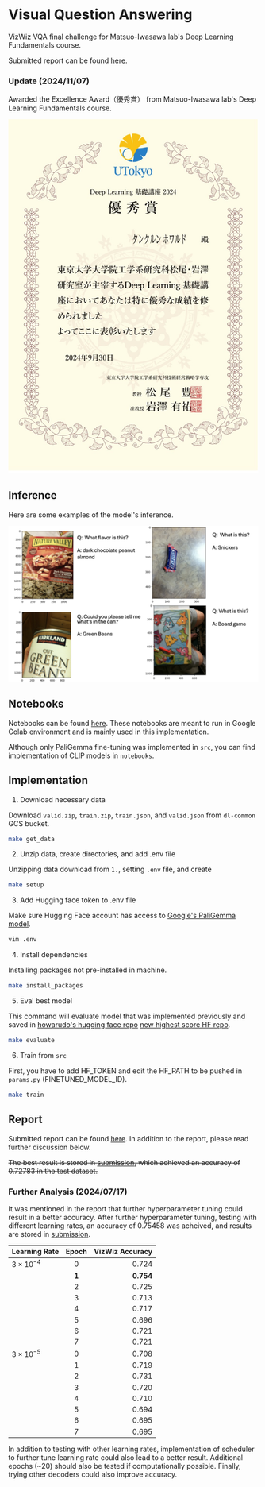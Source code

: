 # Visual Question Answering

VizWiz VQA final challenge for Matsuo-Iwasawa lab's Deep Learning Fundamentals course.

Submitted report can be found [here](report/report.pdf).

### Update (2024/11/07)
Awarded the Excellence Award（優秀賞） from Matsuo-Iwasawa lab's Deep Learning Fundamentals course.

![award](images/award.jpg)

## Inference
Here are some examples of the model's inference.

![inference](images/inference.png)

## Notebooks
Notebooks can be found [here](notebooks).
These notebooks are meant to run in Google Colab environment and is mainly used in this implementation.

Although only PaliGemma fine-tuning was implemented in `src`, you can find implementation of CLIP models in `notebooks`.

## Implementation
1. Download necessary data

Download `valid.zip`, `train.zip`, `train.json`, and `valid.json` from `dl-common` GCS bucket.
```bash
make get_data
```

2. Unzip data, create directories, and add .env file

Unzipping data download from `1.`, setting `.env` file, and create
```bash
make setup
```

3. Add Hugging face token to .env file

Make sure Hugging Face account has access to [Google's PaliGemma model](https://huggingface.co/google/paligemma-3b-pt-224).

```bash
vim .env
```

4. Install dependencies

Installing packages not pre-installed in machine.
```bash
make install_packages
```

5. Eval best model

This command will evaluate model that was implemented previously and saved in ~~[howarudo's hugging face repo](https://huggingface.co/howarudo/paligemma-3b-pt-224-vqa-continue-ft-0)~~
[new highest score HF repo](https://huggingface.co/howarudo/paligemma-vqa-ft-colab-3e4-epoch_1).

```bash
make evaluate
```

6. Train from `src`

First, you have to add HF_TOKEN and edit the HF_PATH to be pushed in `params.py` (FINETUNED_MODEL_ID).
```bash
make train
```



## Report
Submitted report can be found [here](report/report.pdf).
In addition to the report, please read further discussion below.

~~The best result is stored in [submission](submission/submitted.npy), which achieved an accuracy of 0.72783 in the test dataset.~~

### Further Analysis (2024/07/17)
It was mentioned in the report that further hyperparameter tuning could result in a better accuracy.
After further hyperparameter tuning, testing with different learning rates, an accuracy of 0.75458 was acheived, and results are stored in [submission](submission/new_submitted.npy).

| Learning Rate | Epoch |VizWiz Accuracy  |
| ------------- |:-------------:| -----:|
|$3 \times 10^{-4}$| 0 |0.724|
||**1**|**0.754**|
||2|0.725|
||3|0.713|
||4|0.717|
||5|0.696|
||6|0.721|
||7|0.721|
|$3 \times 10^{-5}$| 0 |0.708|
||1|0.719|
||2|0.731|
||3|0.720|
||4|0.710|
||5|0.694|
||6|0.695|
||7|0.695|

In addition to testing with other learning rates, implementation of scheduler to further tune learning rate could also lead to a better result. Additional epochs (\~20) should also be tested if computationally possible. Finally, trying other decoders could also improve accuracy.
